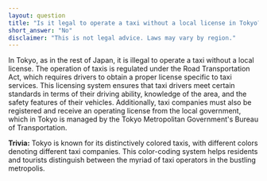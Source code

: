 ```yaml
---
layout: question
title: "Is it legal to operate a taxi without a local license in Tokyo?"
short_answer: "No"
disclaimer: "This is not legal advice. Laws may vary by region."
---
```


In Tokyo, as in the rest of Japan, it is illegal to operate a taxi without a local license. The operation of taxis is regulated under the Road Transportation Act, which requires drivers to obtain a proper license specific to taxi services. This licensing system ensures that taxi drivers meet certain standards in terms of their driving ability, knowledge of the area, and the safety features of their vehicles. Additionally, taxi companies must also be registered and receive an operating license from the local government, which in Tokyo is managed by the Tokyo Metropolitan Government's Bureau of Transportation.

**Trivia:** Tokyo is known for its distinctively colored taxis, with different colors denoting different taxi companies. This color-coding system helps residents and tourists distinguish between the myriad of taxi operators in the bustling metropolis.
